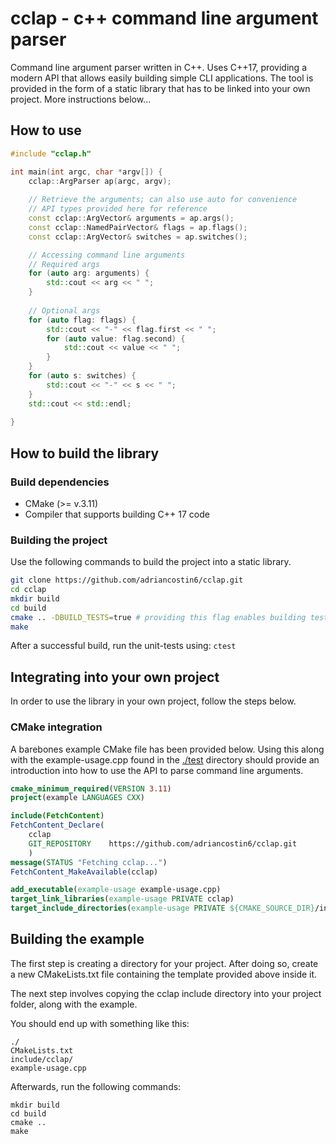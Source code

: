 # cclap - c++ command line argument parser

Command line argument parser written in C++. Uses C++17, providing a modern API
that allows easily building simple CLI applications. The tool is provided in the
form of a static library that has to be linked into your own project. More instructions
below...

## How to use

``` cpp
#include "cclap.h"

int main(int argc, char *argv[]) {
    cclap::ArgParser ap(argc, argv);
    
    // Retrieve the arguments; can also use auto for convenience
    // API types provided here for reference
    const cclap::ArgVector& arguments = ap.args(); 
    const cclap::NamedPairVector& flags = ap.flags(); 
    const cclap::ArgVector& switches = ap.switches();

    // Accessing command line arguments
    // Required args
    for (auto arg: arguments) {
        std::cout << arg << " ";
    }
    
    // Optional args
    for (auto flag: flags) {
        std::cout << "-" << flag.first << " ";
        for (auto value: flag.second) {
            std::cout << value << " ";
        }
    }
    for (auto s: switches) {
        std::cout << "-" << s << " ";
    } 
    std::cout << std::endl;
    
}
```

## How to build the library

### Build dependencies

- CMake (>= v.3.11)
- Compiler that supports building C++ 17 code

### Building the project

Use the following commands to build the project into a static library.

``` bash
git clone https://github.com/adriancostin6/cclap.git
cd cclap
mkdir build 
cd build
cmake .. -DBUILD_TESTS=true # providing this flag enables building tests as well
make
```

After a successful build, run the unit-tests using: `ctest`

## Integrating into your own project

In order to use the library in your own project, follow the steps below.

### CMake integration

A barebones example CMake file has been provided below. Using this along with
the example-usage.cpp found in the [./test](test) directory should provide an introduction
into how to use the API to parse command line arguments.

``` cmake
cmake_minimum_required(VERSION 3.11)
project(example LANGUAGES CXX)

include(FetchContent)
FetchContent_Declare(
    cclap
    GIT_REPOSITORY    https://github.com/adriancostin6/cclap.git
    )
message(STATUS "Fetching cclap...")
FetchContent_MakeAvailable(cclap)

add_executable(example-usage example-usage.cpp)
target_link_libraries(example-usage PRIVATE cclap) 
target_include_directories(example-usage PRIVATE ${CMAKE_SOURCE_DIR}/include)
```

## Building the example

The first step is creating a directory for your project. After doing so, create
a new CMakeLists.txt file containing the template provided above inside it.

The next step involves copying the cclap include directory into your project folder, along with the example.

You should end up with something like this:

```
./
CMakeLists.txt
include/cclap/
example-usage.cpp
```

Afterwards, run the following commands:

```
mkdir build
cd build
cmake ..
make
```


